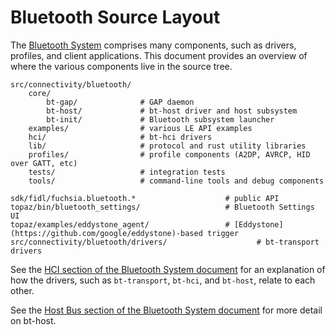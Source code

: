 # Bluetooth Source Layout

The [Bluetooth System](/docs/concepts/networking/bluetooth_architecture.md)
comprises many components, such as drivers, profiles, and client
applications. This document provides an overview of where the various components
live in the source tree.

<!--
This was generated by running

$ (find . -name BUILD.gn -o -name rules.mk | egrep 'bt|bluetooth';
   find . -name BUILD.gn | xargs grep -l 'fidl:bluetooth') \
   | sort | uniq

And then culling and annotating by hand.
-->

```
src/connectivity/bluetooth/
    core/
        bt-gap/              # GAP daemon
        bt-host/             # bt-host driver and host subsystem
        bt-init/             # Bluetooth subsystem launcher
    examples/                # various LE API examples
    hci/                     # bt-hci drivers
    lib/                     # protocol and rust utility libraries
    profiles/                # profile components (A2DP, AVRCP, HID over GATT, etc)
    tests/                   # integration tests
    tools/                   # command-line tools and debug components

sdk/fidl/fuchsia.bluetooth.*                    # public API
topaz/bin/bluetooth_settings/                   # Bluetooth Settings UI
topaz/examples/eddystone_agent/                 # [Eddystone](https://github.com/google/eddystone)-based trigger
src/connectivity/bluetooth/drivers/                    # bt-transport drivers
```

See the [HCI section of the Bluetooth System document](/docs/concepts/networking/bluetooth_architecture.md#hci) for an explanation of how the drivers, such as `bt-transport`, `bt-hci`, and `bt-host`, relate to each other.

See the [Host Bus section of the Bluetooth System document](/docs/concepts/networking/bluetooth_architecture.md#host-bus) for more detail on bt-host.
